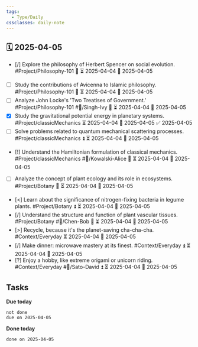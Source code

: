 ```yaml
---
tags:
  - Type/Daily
cssclasses: daily-note
---
```


## 🗓️ 2025-04-05

- [/] Explore the philosophy of Herbert Spencer on social evolution. #Project/Philosophy-101 🔼 ⏳ 2025-04-04 📅 2025-04-05
- [ ] Study the contributions of Avicenna to Islamic philosophy. #Project/Philosophy-101 🔼 ⏳ 2025-04-04 📅 2025-04-05
- [ ] Analyze John Locke's 'Two Treatises of Government.' #Project/Philosophy-101 #👤/Singh-Ivy 🔽 ⏳ 2025-04-04 📅 2025-04-05
- [x] Study the gravitational potential energy in planetary systems. #Project/classicMechanics ⏳ 2025-04-04 📅 2025-04-05 ✅ 2025-04-05
- [ ] Solve problems related to quantum mechanical scattering processes. #Project/classicMechanics ⏫ ⏳ 2025-04-04 📅 2025-04-05
- [!] Understand the Hamiltonian formulation of classical mechanics. #Project/classicMechanics #👤/Kowalski-Alice 🔺 ⏳ 2025-04-04 📅 2025-04-05
- [ ] Analyze the concept of plant ecology and its role in ecosystems. #Project/Botany 🔽 ⏳ 2025-04-04 📅 2025-04-05
- [<] Learn about the significance of nitrogen-fixing bacteria in legume plants. #Project/Botany ⏫ ⏳ 2025-04-04 📅 2025-04-05
- [/] Understand the structure and function of plant vascular tissues. #Project/Botany #👤/Chen-Bob 🔺 ⏳ 2025-04-04 📅 2025-04-05
- [>] Recycle, because it's the planet-saving cha-cha-cha. #Context/Everyday ⏳ 2025-04-04 📅 2025-04-05
- [/] Make dinner: microwave mastery at its finest. #Context/Everyday ⏫ ⏳ 2025-04-04 📅 2025-04-05
- [?] Enjoy a hobby, like extreme origami or unicorn riding. #Context/Everyday #👤/Sato-David ⏫ ⏳ 2025-04-04 📅 2025-04-05

## Tasks

**Due today**

```tasks
not done
due on 2025-04-05
```

**Done today**

```tasks
done on 2025-04-05
```
            